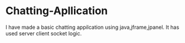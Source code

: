 # Chatting-Apllication
I have made a basic chatting appilcation using java,jframe,jpanel. It has used server client socket logic.
